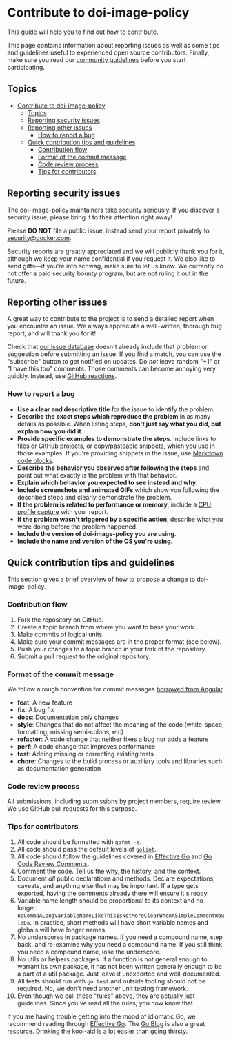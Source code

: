 # Contribute to doi-image-policy

This guide will help you to find out how to contribute.

This page contains information about reporting issues as well as some tips and guidelines useful to experienced open source contributors. Finally, make sure you read our [community guidelines](#community-guidelines) before you start participating.

## Topics

- [Contribute to doi-image-policy](#contribute-to-doi-image-policy)
  - [Topics](#topics)
  - [Reporting security issues](#reporting-security-issues)
  - [Reporting other issues](#reporting-other-issues)
    - [How to report a bug](#how-to-report-a-bug)
  - [Quick contribution tips and guidelines](#quick-contribution-tips-and-guidelines)
    - [Contribution flow](#contribution-flow)
    - [Format of the commit message](#format-of-the-commit-message)
    - [Code review process](#code-review-process)
    - [Tips for contributors](#tips-for-contributors)

## Reporting security issues

The doi-image-policy maintainers take security seriously. If you discover a security issue, please bring it to their attention right away!

Please **DO NOT** file a public issue, instead send your report privately to [security@docker.com](mailto:security@docker.com).

Security reports are greatly appreciated and we will publicly thank you for it, although we keep your name confidential if you request it. We also like to send gifts—if you're into schwag, make sure to let us know. We currently do not offer a paid security bounty program, but are not ruling it out in the future.

## Reporting other issues

A great way to contribute to the project is to send a detailed report when you encounter an issue. We always appreciate a well-written, thorough bug report, and will thank you for it!

Check that [our issue database](https://github.com/docker/doi-image-policy/issues) doesn't already include that problem or suggestion before submitting an issue. If you find a match, you can use the "subscribe" button to get notified on updates. Do _not_ leave random "+1" or "I have this too" comments. Those comments can become annoying very quickly. Instead, use [GitHub reactions](https://docs.github.com/en/free-pro-team@latest/github/writing-on-github/using-emojis).

### How to report a bug

- **Use a clear and descriptive title** for the issue to identify the problem.
- **Describe the exact steps which reproduce the problem** in as many details as possible. When listing steps, **don't just say what you did, but explain how you did it**.
- **Provide specific examples to demonstrate the steps**. Include links to files or GitHub projects, or copy/pasteable snippets, which you use in those examples. If you're providing snippets in the issue, use [Markdown code blocks](https://help.github.com/articles/markdown-basics/#multiple-lines).
- **Describe the behavior you observed after following the steps** and point out what exactly is the problem with that behavior.
- **Explain which behavior you expected to see instead and why.**
- **Include screenshots and animated GIFs** which show you following the described steps and clearly demonstrate the problem.
- **If the problem is related to performance or memory**, include a [CPU profile capture](https://blog.golang.org/profiling-go-programs) with your report.
- **If the problem wasn't triggered by a specific action**, describe what you were doing before the problem happened.
- **Include the version of doi-image-policy you are using**.
- **Include the name and version of the OS you're using**.

## Quick contribution tips and guidelines

This section gives a brief overview of how to propose a change to doi-image-policy.

### Contribution flow

1. Fork the repository on GitHub.
2. Create a topic branch from where you want to base your work.
3. Make commits of logical units.
4. Make sure your commit messages are in the proper format (see below).
5. Push your changes to a topic branch in your fork of the repository.
6. Submit a pull request to the original repository.

### Format of the commit message

We follow a rough convention for commit messages [borrowed from Angular](https://www.conventionalcommits.org/en/v1.0.0/).

- **feat**: A new feature
- **fix**: A bug fix
- **docs**: Documentation only changes
- **style**: Changes that do not affect the meaning of the code (white-space, formatting, missing semi-colons, etc)
- **refactor**: A code change that neither fixes a bug nor adds a feature
- **perf**: A code change that improves performance
- **test**: Adding missing or correcting existing tests
- **chore**: Changes to the build process or auxiliary tools and libraries such as documentation generation

### Code review process

All submissions, including submissions by project members, require review. We use GitHub pull requests for this purpose.

### Tips for contributors

1. All code should be formatted with `gofmt -s`.
2. All code should pass the default levels of [`golint`](https://github.com/golang/lint).
3. All code should follow the guidelines covered in [Effective Go](http://golang.org/doc/effective_go.html) and [Go Code Review Comments](https://github.com/golang/go/wiki/CodeReviewComments).
4. Comment the code. Tell us the why, the history, and the context.
5. Document _all_ public declarations and methods. Declare expectations, caveats, and anything else that may be important. If a type gets exported, having the comments already there will ensure it's ready.
6. Variable name length should be proportional to its context and no longer. `noCommaALongVariableNameLikeThisIsNotMoreClearWhenASimpleCommentWouldDo`. In practice, short methods will have short variable names and globals will have longer names.
7. No underscores in package names. If you need a compound name, step back, and re-examine why you need a compound name. If you still think you need a compound name, lose the underscore.
8. No utils or helpers packages. If a function is not general enough to warrant its own package, it has not been written generally enough to be a part of a util package. Just leave it unexported and well-documented.
9. All tests should run with `go test` and outside tooling should not be required. No, we don't need another unit testing framework.
10. Even though we call these "rules" above, they are actually just guidelines. Since you've read all the rules, you now know that.

If you are having trouble getting into the mood of idiomatic Go, we recommend reading through [Effective Go](https://go.dev/doc/effective_go). The [Go Blog](https://go.dev/blog/) is also a great resource. Drinking the kool-aid is a lot easier than going thirsty.
